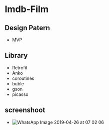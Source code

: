 # Imdb-Film

## Design Patern
- MVP

## Library
- Retrofit
- Anko 
- coroutines
- buble
- gson
- picasso

## screenshoot
- ![WhatsApp Image 2019-04-26 at 07 02 06](https://user-images.githubusercontent.com/19830659/56775714-8d302500-67f2-11e9-8a5e-462b51930ec3.jpeg)


